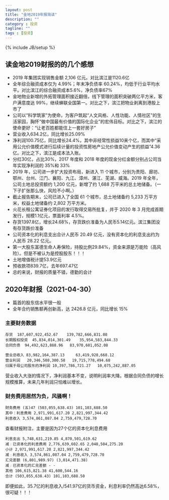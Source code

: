 ```yaml
---
layout: post
title: "金地2019年报简读"
description: ""
category : 投资
tagline: ""
tags : [投资]
---
```

{% include JB/setup %}


## 读金地2019财报的的几个感想

* 2019 年集团实现销售金额 2,106 亿元。对比滨江是1120.6亿
* 全年综合融资成本仅为 4.99%；年末净负债率 60.24%，均低于行业平均水平。对比滨江的综合融资成本5.6%，净负债率67%
* 金地物业新增的外拓管理面积接近翻倍，线下管理的面积突破两亿平方米，客户满意度达 99%，继续蝉联全国第一。对比之下，滨江把物业剥离到港股上市了
* 公司以“科学筑家”为使命，为客户筑起“人文风格、人性功能、人情社区”的生活家园，胸怀“做中国最有价值的国际化企业”的宏伟目标。对比之下，滨江的使命更好：“让老百姓都能住上一套好房子”
* 营业收入634.2亿，同比增长25.09%
* 净利润100.75亿，同比增长24.4%，其中非经常性损益10来个亿，而其中“采用公允价值模式进行后续计量的投资性房地产公允价值变动产生的损益”4.36亿。对比之下，滨江是成本法入账。
* 分红30亿，占比30%，2017 年度和 2018 年度的现金分红金额分别占公司当年实现净利润的 35%和 33%
* 2019 年，公司进一步扩大投资布局，新进入 11 个城市，分别为贵阳、廊坊、鄂州、台州、江门、襄阳、九江、漳州、湛江、芜湖、威海。2019 年全年，公司土地总投资额约 1,200 亿元，新增了约 1,688 万平米的总土地储备。（一下子扩张那么快，风险不小啊。）
* 截止报告期末，公司已进入了全国 61 个城市，总土地储备约 5,233 万平方米，权益土地储备约 2,802 万平方米。
* 火花长租公寓证券化项目的发行取得交易所批复，并于 2020 年 3 月完成首期发行，规模1.1亿元，票面利率 4.5%。
* 存货1397.8亿，增长24.68%，存货跌价准备为人民币5.14亿元。滨江集团没有存货跌价准备
* 公司资本化的利息支出合计人民币 20.49 亿元，没有资本化的利息支出约为人民币 28.22 亿元。
* 第一大股东富德生命人寿保险，持股比例29.84%，资金来源是万能险（高风险）。但是不被认为是控股股东！！！
* 土地增值税计提53.9亿元
* 预收款项839.7亿，去年697.47亿
* 总的来说，财报的质量不错，德勤的会计


## 2020年财报（2021-04-30）
* 篇首的股东信水平很一般
* 全年合约销售额再创新高，达 2426.8 亿元，同比增长 15%


### 主要财务数据

    存货  187,607,922,452.67    139,782,666,831.08
    长期股权投资  45,834,014,301.49    35,954,583,844.33
    合同负债  94,492,623,888.96   83,970,601,052.08

    营业总收入 83,982,164,387.13     63,419,928,668.12
    营业利润   20,346,508,300.58   19,715,778,494.68
    归属于母公司股东的净利润 10,397,786,721.27   10,075,242,887.05


营业收入大涨的情况下，净利润基本不变，说明利润率大降。根据合同负债的增长规模推算，未来几年利润只怕难以增长。

### 财务费用居然为负，风骚啊！

    财务费用 (五)47 (503,055,638.43) 101,103,688.50
    其中：利息费用 2,971,991,617.20 2,821,997,344.42
    利息收入 3,574,861,087.04 2,759,479,728.70


查看财报附注，主要是因为27个亿的资本化利息费用

    利息支出 5,748,631,219.85 4,870,501,619.62
    减﹕已资本化的利息费用 2,776,639,602.65 2,048,504,275.20
    小计 2,971,991,617.20 2,821,997,344.42
    减﹕利息收入 3,574,861,087.04 2,759,479,728.70
    汇兑差额 (6,801,989.97) (3,014,471.38)
    减﹕已资本化的汇兑差额 - -
    其他 106,615,821.38 41,600,544.16
    合计 (503,055,638.43) 101,103,688.50

即便如此，35.7亿的利息收入/541.97亿的货币资金，利息利率仍然高达6.58%，很可疑！！！